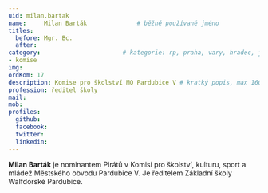 ```yaml
---
uid: milan.bartak
name:     Milan Barták      		# běžně používané jméno
titles:
  before: Mgr. Bc.
  after:
category:                 		# kategorie: rp, praha, vary, hradec, jmk, senat
- komise
img: 
ordKom: 17
description: Komise pro školství MO Pardubice V # kratký popis, max 160 znaků
profession: ředitel školy
mail:
mob:
profiles:
  github:
  facebook: 
  twitter: 
  linkedin: 
---
```


**Milan Barták** je nominantem Pirátů v Komisi pro školství, kulturu, sport a mládež Městského obvodu Pardubice V. Je ředitelem Základní školy Walfdorské Pardubice.
